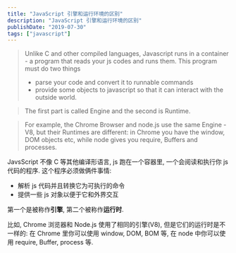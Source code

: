 ```yaml
---
title: "JavaScript 引擎和运行环境的区别"
description: "JavaScript 引擎和运行环境的区别"
publishDate: "2019-07-30"
tags: ["javascript"]
---
```


> Unlike C and other compiled languages, Javascript runs in a container - a program that reads your js codes and runs them. This program must do two things
> - parse your code and convert it to runnable commands
> - provide some objects to javascript so that it can interact with the outside world.

> The first part is called Engine and the second is Runtime.

> For example, the Chrome Browser and node.js use the same Engine - V8, but their Runtimes are different: in Chrome you have the window, DOM objects etc, while node gives you require, Buffers and processes.

JavsScript 不像 C 等其他编译形语言, js 跑在一个容器里, 一个会阅读和执行你 js 代码的程序. 这个程序必须做俩件事情:

- 解析 js 代码并且转换它为可执行的命令
- 提供一些 js 对象以便于它和外界交互

第一个是被称作**引擎**, 第二个被称作**运行时**.

比如, Chrome 浏览器和 Node.js 使用了相同的引擎(V8), 但是它们的运行时是不一样的: 在 Chrome 里你可以使用 window, DOM, BOM 等, 在 node 中你可以使用 require, Buffer, process 等.